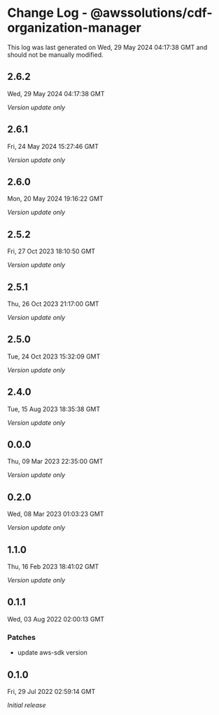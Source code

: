 # Change Log - @awssolutions/cdf-organization-manager

This log was last generated on Wed, 29 May 2024 04:17:38 GMT and should not be manually modified.

## 2.6.2
Wed, 29 May 2024 04:17:38 GMT

_Version update only_

## 2.6.1
Fri, 24 May 2024 15:27:46 GMT

_Version update only_

## 2.6.0
Mon, 20 May 2024 19:16:22 GMT

_Version update only_

## 2.5.2
Fri, 27 Oct 2023 18:10:50 GMT

_Version update only_

## 2.5.1
Thu, 26 Oct 2023 21:17:00 GMT

_Version update only_

## 2.5.0
Tue, 24 Oct 2023 15:32:09 GMT

_Version update only_

## 2.4.0
Tue, 15 Aug 2023 18:35:38 GMT

_Version update only_

## 0.0.0
Thu, 09 Mar 2023 22:35:00 GMT

_Version update only_

## 0.2.0
Wed, 08 Mar 2023 01:03:23 GMT

_Version update only_

## 1.1.0
Thu, 16 Feb 2023 18:41:02 GMT

_Version update only_

## 0.1.1
Wed, 03 Aug 2022 02:00:13 GMT

### Patches

- update aws-sdk version

## 0.1.0
Fri, 29 Jul 2022 02:59:14 GMT

_Initial release_

